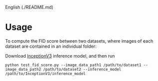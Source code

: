 English (./README.md)

# Usage

To compute the FID score between two datasets, where images of each dataset are contained in an individual folder:

Download [InceptionV3](https://paddlegan.bj.bcebos.com/InceptionV3.pdparams) inference model, and then run
```
python test_fid_score.py --image_data_path1 /path/to/dataset1 --image_data_path2 /path/to/dataset2 --inference_model /path/to/InceptionV3/inference_model
```
